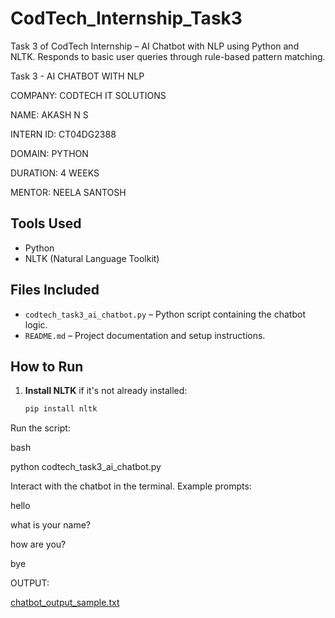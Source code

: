 # CodTech_Internship_Task3
Task 3 of CodTech Internship – AI Chatbot with NLP using Python and NLTK. Responds to basic user queries through rule-based pattern matching.

Task 3 - AI CHATBOT WITH NLP

COMPANY: CODTECH IT SOLUTIONS

NAME: AKASH N S

INTERN ID: CT04DG2388

DOMAIN: PYTHON

DURATION: 4 WEEKS

MENTOR: NEELA SANTOSH

## Tools Used
- Python
- NLTK (Natural Language Toolkit)

## Files Included
- `codtech_task3_ai_chatbot.py` – Python script containing the chatbot logic.
- `README.md` – Project documentation and setup instructions.

## How to Run

1. **Install NLTK** if it's not already installed:
   ```bash
   pip install nltk
   
Run the script:

bash

python codtech_task3_ai_chatbot.py

Interact with the chatbot in the terminal. Example prompts:

hello

what is your name?

how are you?

bye

OUTPUT:

[chatbot_output_sample.txt](https://github.com/user-attachments/files/20942140/chatbot_output_sample.txt)
